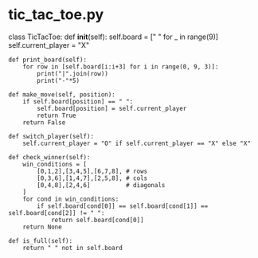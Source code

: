 # tic_tac_toe.py

class TicTacToe:
    def __init__(self):
        self.board = [" " for _ in range(9)]
        self.current_player = "X"

    def print_board(self):
        for row in [self.board[i:i+3] for i in range(0, 9, 3)]:
            print("|".join(row))
            print("-"*5)

    def make_move(self, position):
        if self.board[position] == " ":
            self.board[position] = self.current_player
            return True
        return False
        
    def switch_player(self):
        self.current_player = "O" if self.current_player == "X" else "X"

    def check_winner(self):
        win_conditions = [
            [0,1,2],[3,4,5],[6,7,8], # rows
            [0,3,6],[1,4,7],[2,5,8], # cols
            [0,4,8],[2,4,6]          # diagonals
        ]
        for cond in win_conditions:
            if self.board[cond[0]] == self.board[cond[1]] == self.board[cond[2]] != " ":
                return self.board[cond[0]]
        return None

    def is_full(self):
        return " " not in self.board

